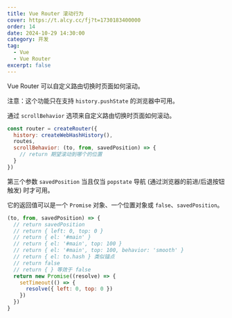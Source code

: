 ```yaml
---
title: Vue Router 滚动行为
cover: https://t.alcy.cc/fj?t=1730183400000
order: 14
date: 2024-10-29 14:30:00
category: 开发
tag:
  - Vue
  - Vue Router
excerpt: false
---
```


Vue Router 可以自定义路由切换时页面如何滚动。

注意：这个功能只在支持 `history.pushState` 的浏览器中可用。

通过 `scrollBehavior` 选项来自定义路由切换时页面如何滚动。

```JavaScript
const router = createRouter({
  history: createWebHashHistory(),
  routes,
  scrollBehavior: (to, from, savedPosition) => {
    // return 期望滚动到哪个的位置
  }
})
```

第三个参数 `savedPosition` 当且仅当 `popstate` 导航 (通过浏览器的前进/后退按钮触发) 时才可用。

它的返回值可以是一个 `Promise` 对象、一个位置对象或 `false`、`savedPosition`。

```JavaScript
(to, from, savedPosition) => {
  // return savedPosition
  // return { left: 0, top: 0 }
  // return { el: '#main' }
  // return { el: '#main', top: 100 }
  // return { el: '#main', top: 100, behavior: 'smooth' }
  // return { el: to.hash } 类似锚点
  // return false
  // return { } 等效于 false
  return new Promise((resolve) => {
    setTimeout(() => {
      resolve({ left: 0, top: 0 })
    })
  })
}
```
